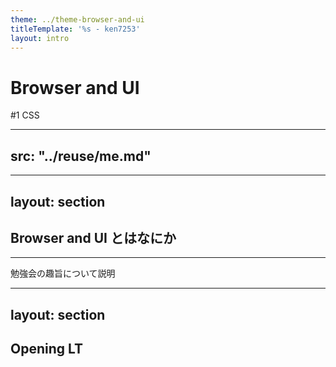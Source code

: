 ```yaml
---
theme: ../theme-browser-and-ui
titleTemplate: '%s - ken7253'
layout: intro
---
```


# Browser and UI
\#1 CSS

---
src: "../reuse/me.md"
---

---
layout: section
---

## Browser and UI とはなにか

---

勉強会の趣旨について説明

---
layout: section
---

## Opening LT
